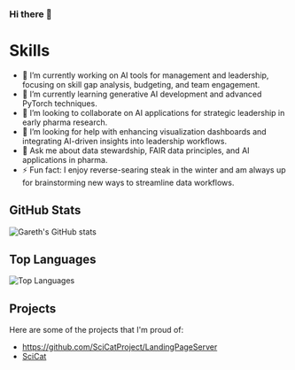 ### Hi there 👋

# Skills

- 🔭 I’m currently working on AI tools for management and leadership, focusing on skill gap analysis, budgeting, and team engagement.
- 🌱 I’m currently learning generative AI development and advanced PyTorch techniques.
- 👯 I’m looking to collaborate on AI applications for strategic leadership in early pharma research.
- 🤔 I’m looking for help with enhancing visualization dashboards and integrating AI-driven insights into leadership workflows.
- 💬 Ask me about data stewardship, FAIR data principles, and AI applications in pharma.
- ⚡ Fun fact: I enjoy reverse-searing steak in the winter and am always up for brainstorming new ways to streamline data workflows.


## GitHub Stats
![Gareth's GitHub stats](https://github-readme-stats.vercel.app/api?username=garethcmurphy&show_icons=true&theme=radical)

## Top Languages
![Top Languages](https://github-readme-stats.vercel.app/api/top-langs/?username=garethcmurphy&layout=compact&theme=radical)

## Projects
Here are some of the projects that I'm proud of:
- https://github.com/SciCatProject/LandingPageServer 
- [SciCat](https://github.com/SciCatProject/frontend)


